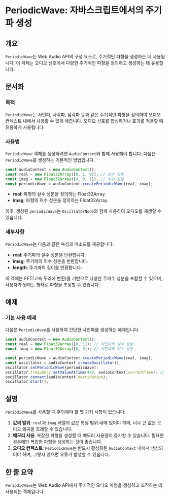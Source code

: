 <!--
Meta Description: # PeriodicWave: 자바스크립트에서의 주기파 생성 ## 개요 `PeriodicWave`는 Web Audio API의 구성 요소로, 주기적인 파형을 생성하는 데 사용됩니다. 이 객체는 오디오 신호에서 다양한 주기적인 파형을 정의하고 생성하는 데 유용합니다. ##...
Meta Keywords: periodicwave, audiocontext, const, 파형을, real
-->

# PeriodicWave: 자바스크립트에서의 주기파 생성

## 개요
`PeriodicWave`는 Web Audio API의 구성 요소로, 주기적인 파형을 생성하는 데 사용됩니다. 이 객체는 오디오 신호에서 다양한 주기적인 파형을 정의하고 생성하는 데 유용합니다.

## 문서화
### 목적
`PeriodicWave`는 사인파, 사각파, 삼각파 등과 같은 주기적인 파형을 정의하여 오디오 컨텍스트 내에서 사용할 수 있게 해줍니다. 오디오 신호를 합성하거나 효과를 적용할 때 유용하게 사용됩니다.

### 사용법
`PeriodicWave` 객체를 생성하려면 `AudioContext`와 함께 사용해야 합니다. 다음은 `PeriodicWave`를 생성하는 기본적인 방법입니다.

```javascript
const audioContext = new AudioContext();
const real = new Float32Array([0, 1, 0]); // 실수 성분
const imag = new Float32Array([0, 0, 1]); // 허수 성분
const periodicWave = audioContext.createPeriodicWave(real, imag);
```

- **real**: 파형의 실수 성분을 정의하는 Float32Array.
- **imag**: 파형의 허수 성분을 정의하는 Float32Array.

이후, 생성된 `periodicWave`는 `OscillatorNode`와 함께 사용하여 오디오를 재생할 수 있습니다.

### 세부사항
`PeriodicWave`는 다음과 같은 속성과 메소드를 제공합니다:

- **real**: 주기파의 실수 성분을 반환합니다.
- **imag**: 주기파의 허수 성분을 반환합니다.
- **length**: 주기파의 길이를 반환합니다.

이 객체는 FFT(고속 푸리에 변환)를 기반으로 다양한 주파수 성분을 포함할 수 있으며, 사용자가 원하는 형태로 파형을 조정할 수 있습니다.

## 예제
### 기본 사용 예제
다음은 `PeriodicWave`를 사용하여 간단한 사인파를 생성하는 예제입니다.

```javascript
const audioContext = new AudioContext();
const real = new Float32Array([0, 1]); // 사인파의 실수 성분
const imag = new Float32Array([0, 0]); // 사인파의 허수 성분

const periodicWave = audioContext.createPeriodicWave(real, imag);
const oscillator = audioContext.createOscillator();
oscillator.setPeriodicWave(periodicWave);
oscillator.frequency.setValueAtTime(440, audioContext.currentTime); // 440Hz
oscillator.connect(audioContext.destination);
oscillator.start();
```

## 설명
`PeriodicWave`를 사용할 때 주의해야 할 몇 가지 사항이 있습니다:

1. **값의 범위**: `real`과 `imag` 배열의 값은 특정 범위 내에 있어야 하며, 너무 큰 값은 오디오 왜곡을 초래할 수 있습니다.
2. **메모리 사용**: 복잡한 파형을 생성할 때 메모리 사용량이 증가할 수 있습니다. 필요한 경우에만 복잡한 파형을 생성하는 것이 좋습니다.
3. **오디오 컨텍스트**: `PeriodicWave`는 반드시 활성화된 `AudioContext` 내에서 생성되어야 하며, 그렇지 않으면 오류가 발생할 수 있습니다.

## 한 줄 요약
`PeriodicWave`는 Web Audio API에서 주기적인 오디오 파형을 생성하고 조작하는 데 사용되는 객체입니다.